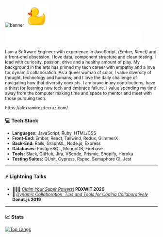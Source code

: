 ![banner](https://github.com/aramirezdecruz3148/aramirezdecruz3148/blob/master/banner3.gif)
<img src="https://github.com/aramirezdecruz3148/aramirezdecruz3148/blob/master/duck.png" alt="drawing" width="75"/>
![three words](https://github.com/aramirezdecruz3148/aramirezdecruz3148/blob/master/words.gif)

<p text-align="center">I am a Software Engineer with experience in JavaScript, <em>(Ember, React)</em> and a front-end obsession. I love data, component structure and clean testing. I lead with curiosity, passion, drive and a healthy amount of play. My background in the arts has primed my tech career with empathy and a love for dynamic collaboration. As a queer woman of color, I value diversity of thought, technology and humans; and I love the daily challenge of navigating how that diversity coexists. I am brave in my contributions, have a thirst for learning new tech and embrace failure. I value spending my time away from the computer making time and space to mentor and meet with those pursuing tech.</p>
https://alexramirezdecruz.com/

### 💻 Tech Stack
* **Languages:** JavaScript, Ruby, HTML/CSS
* **Front-End:** Ember, React, Tailwind, Redux, GlimmerX
* **Back-End:** Rails, GraphQL, Node.js, Express
* **Databases:** PostgreSQL, MongoDB, Firebase
* **Tools:** Slack, GitHub, Jira, VScode, Prismic, Shopify, Heroku
* **Testing Suites:** QUnit, Cypress, Rspec, Semaphore CI, Jest
****
### ⚡️ Lightning Talks
* 🦸🏽‍♀️ <a href="https://youtu.be/mxTpV7lDGe8">*Claim Your Super Powers!*</a> **PDXWIT 2020**
* 🤝  <a href="https://www.youtube.com/watch?v=9yDNvY2rNKc&list=PLclEcT4yxER6PwyVVfJwnD6Vq26tUA-XE&index=1">*Dynamic Collaboration: Tips and Tools for Coding Collaboratively*</a> **Donut.js 2019** 
****
### 📈 Stats
[![Top Langs](https://github-readme-stats.vercel.app/api/top-langs/?username=aramirezdecruz3148&layout=compact&theme=vision-friendly-dark)](https://github.com/aramirezdecruz3148/github-readme-stats)
